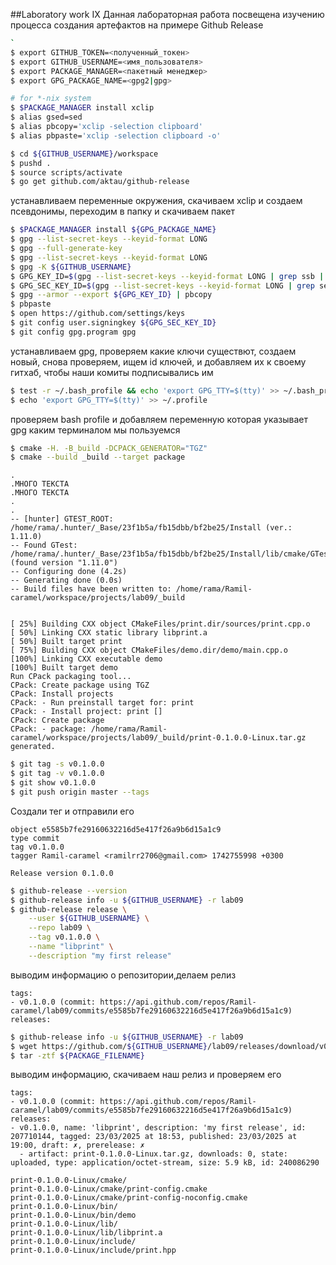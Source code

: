 ##Laboratory work IX
Данная лабораторная работа посвещена изучению процесса создания артефактов на примере Github Release
```bash
`
$ export GITHUB_TOKEN=<полученный_токен>
$ export GITHUB_USERNAME=<имя_пользователя>
$ export PACKAGE_MANAGER=<пакетный менеджер>
$ export GPG_PACKAGE_NAME=<gpg2|gpg>

# for *-nix system
$ $PACKAGE_MANAGER install xclip
$ alias gsed=sed
$ alias pbcopy='xclip -selection clipboard'
$ alias pbpaste='xclip -selection clipboard -o'

$ cd ${GITHUB_USERNAME}/workspace
$ pushd .
$ source scripts/activate
$ go get github.com/aktau/github-release
```
устанавливаем переменные окружения, скачиваем xclip и создаем псевдонимы, переходим в папку и скачиваем пакет

```bash
$ $PACKAGE_MANAGER install ${GPG_PACKAGE_NAME}
$ gpg --list-secret-keys --keyid-format LONG
$ gpg --full-generate-key
$ gpg --list-secret-keys --keyid-format LONG
$ gpg -K ${GITHUB_USERNAME}
$ GPG_KEY_ID=$(gpg --list-secret-keys --keyid-format LONG | grep ssb | tail -1 | awk '{print $2}' | awk -F'/' '{print $2}')
$ GPG_SEC_KEY_ID=$(gpg --list-secret-keys --keyid-format LONG | grep sec | tail -1 | awk '{print $2}' | awk -F'/' '{print $2}')
$ gpg --armor --export ${GPG_KEY_ID} | pbcopy
$ pbpaste
$ open https://github.com/settings/keys
$ git config user.signingkey ${GPG_SEC_KEY_ID}
$ git config gpg.program gpg
```
устанавливаем gpg, проверяем какие ключи существют, создаем новый, снова проверяем, ищем id ключей, и добавляем их к своему гитхаб, чтобы наши комиты подписывались им
```bash
$ test -r ~/.bash_profile && echo 'export GPG_TTY=$(tty)' >> ~/.bash_profile
$ echo 'export GPG_TTY=$(tty)' >> ~/.profile
```
проверяем bash profile и добавляем переменную которая указывает gpg каким терминалом мы пользуемся
```bash
$ cmake -H. -B_build -DCPACK_GENERATOR="TGZ"
$ cmake --build _build --target package
```
```
.
.МНОГО ТЕКСТА
.МНОГО ТЕКСТА
.
.
-- [hunter] GTEST_ROOT: /home/rama/.hunter/_Base/23f1b5a/fb15dbb/bf2be25/Install (ver.: 1.11.0)
-- Found GTest: /home/rama/.hunter/_Base/23f1b5a/fb15dbb/bf2be25/Install/lib/cmake/GTest/GTestConfig.cmake (found version "1.11.0")  
-- Configuring done (4.2s)
-- Generating done (0.0s)
-- Build files have been written to: /home/rama/Ramil-caramel/workspace/projects/lab09/_build


[ 25%] Building CXX object CMakeFiles/print.dir/sources/print.cpp.o
[ 50%] Linking CXX static library libprint.a
[ 50%] Built target print
[ 75%] Building CXX object CMakeFiles/demo.dir/demo/main.cpp.o
[100%] Linking CXX executable demo
[100%] Built target demo
Run CPack packaging tool...
CPack: Create package using TGZ
CPack: Install projects
CPack: - Run preinstall target for: print
CPack: - Install project: print []
CPack: Create package
CPack: - package: /home/rama/Ramil-caramel/workspace/projects/lab09/_build/print-0.1.0.0-Linux.tar.gz generated.

```
```bash
$ git tag -s v0.1.0.0
$ git tag -v v0.1.0.0
$ git show v0.1.0.0
$ git push origin master --tags
```
Создали тег и отправили его
```
object e5585b7fe29160632216d5e417f26a9b6d15a1c9
type commit
tag v0.1.0.0
tagger Ramil-caramel <ramilrr2706@gmail.com> 1742755998 +0300

Release version 0.1.0.0

```
```bash
$ github-release --version
$ github-release info -u ${GITHUB_USERNAME} -r lab09
$ github-release release \
    --user ${GITHUB_USERNAME} \
    --repo lab09 \
    --tag v0.1.0.0 \
    --name "libprint" \
    --description "my first release"
```
выводим информацию о репозитории,делаем релиз
```
tags:
- v0.1.0.0 (commit: https://api.github.com/repos/Ramil-caramel/lab09/commits/e5585b7fe29160632216d5e417f26a9b6d15a1c9)
releases:

```
```bash
$ github-release info -u ${GITHUB_USERNAME} -r lab09
$ wget https://github.com/${GITHUB_USERNAME}/lab09/releases/download/v0.1.0.0/${PACKAGE_FILENAME}
$ tar -ztf ${PACKAGE_FILENAME}
```
выводим информацию, скачиваем наш релиз и проверяем его
```
tags:
- v0.1.0.0 (commit: https://api.github.com/repos/Ramil-caramel/lab09/commits/e5585b7fe29160632216d5e417f26a9b6d15a1c9)
releases:
- v0.1.0.0, name: 'libprint', description: 'my first release', id: 207710144, tagged: 23/03/2025 at 18:53, published: 23/03/2025 at 19:00, draft: ✗, prerelease: ✗
  - artifact: print-0.1.0.0-Linux.tar.gz, downloads: 0, state: uploaded, type: application/octet-stream, size: 5.9 kB, id: 240086290

print-0.1.0.0-Linux/cmake/
print-0.1.0.0-Linux/cmake/print-config.cmake
print-0.1.0.0-Linux/cmake/print-config-noconfig.cmake
print-0.1.0.0-Linux/bin/
print-0.1.0.0-Linux/bin/demo
print-0.1.0.0-Linux/lib/
print-0.1.0.0-Linux/lib/libprint.a
print-0.1.0.0-Linux/include/
print-0.1.0.0-Linux/include/print.hpp

```
